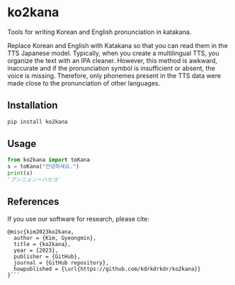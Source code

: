 # ko2kana
Tools for writing Korean and English pronunciation in katakana.

Replace Korean and English with Katakana so that you can read them in the TTS Japanese model.
Typically, when you create a multilingual TTS, you organize the text with an IPA cleaner. 
However, this method is awkward, inaccurate and if the pronunciation symbol is insufficient or absent, the voice is missing.
Therefore, only phonemes present in the TTS data were made close to the pronunciation of other languages.


## Installation
```bash
pip install ko2kana
```

## Usage

```python
from ko2kana import toKana
s = toKana("안녕하세요.")
print(s) 
'アンニョンーハセヨ'
```


## References
If you use our software for research, please cite:
```
@misc{kim2023ko2kana,
  author = {Kim, Gyeongmin},
  title = {ko2kana},
  year = {2023},
  publisher = {GitHub},
  journal = {GitHub repository},
  howpublished = {\url{https://github.com/kdrkdrkdr/ko2kana}}
}```